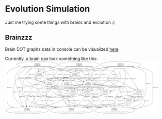 # Evolution Simulation

Just me trying some things with brains and evolution :)


## Brainzzz
Brain DOT graphs data in console can be visualized [here](https://dreampuf.github.io/GraphvizOnline/?engine=dot)

Currently, a brain can look something like this:
![brain_example.svg](brain_example.svg)